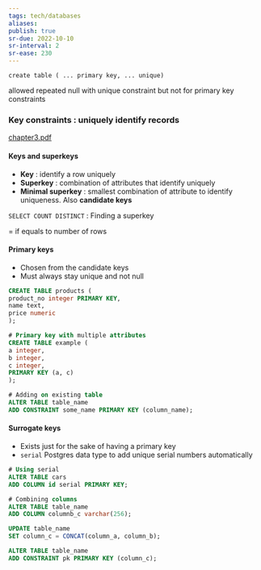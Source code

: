 ```yaml
---
tags: tech/databases
aliases:
publish: true
sr-due: 2022-10-10
sr-interval: 2
sr-ease: 230
---
```


`create table ( ... primary key, ... unique)`

allowed repeated null with unique constraint but not for primary key constraints

### Key constraints : uniquely identify records

[chapter3.pdf](chapter3%202.pdf)

#### Keys and superkeys
- **Key** : identify a row uniquely
- **Superkey** : combination of attributes that identify uniquely
- **Minimal superkey** : smallest combination of attribute to identify uniqueness. Also **candidate keys**

`SELECT COUNT DISTINCT` : Finding a superkey

= if equals to number of rows

#### Primary keys
- Chosen from the candidate keys
- Must always stay unique and not null

```sql
CREATE TABLE products (
product_no integer PRIMARY KEY,
name text,
price numeric
);

# Primary key with multiple attributes
CREATE TABLE example (
a integer,
b integer,
c integer,
PRIMARY KEY (a, c)
);

# Adding on existing table
ALTER TABLE table_name
ADD CONSTRAINT some_name PRIMARY KEY (column_name);
```

#### Surrogate keys
- Exists just for the sake of having a primary key
- `serial` Postgres data type to add unique serial numbers automatically

```sql
# Using serial
ALTER TABLE cars
ADD COLUMN id serial PRIMARY KEY;

# Combining columns
ALTER TABLE table_name
ADD COLUMN columnb_c varchar(256);

UPDATE table_name
SET column_c = CONCAT(column_a, column_b);

ALTER TABLE table_name
ADD CONSTRAINT pk PRIMARY KEY (column_c);
```
